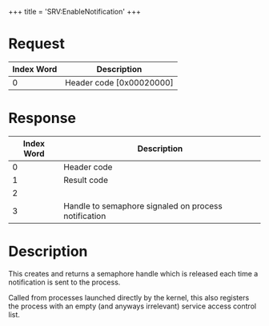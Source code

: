 +++
title = 'SRV:EnableNotification'
+++

# Request

| Index Word | Description                |
|------------|----------------------------|
| 0          | Header code \[0x00020000\] |

# Response

<table>
<thead>
<tr class="header">
<th>Index Word</th>
<th>Description</th>
</tr>
</thead>
<tbody>
<tr class="odd">
<td>0</td>
<td>Header code</td>
</tr>
<tr class="even">
<td>1</td>
<td>Result code</td>
</tr>
<tr class="odd">
<td>2</td>
<td></td>
</tr>
<tr class="even">
<td>3</td>
<td>Handle to semaphore signaled on process notification</td>
</tr>
</tbody>
</table>

# Description

This creates and returns a semaphore handle which is released each time
a notification is sent to the process.

Called from processes launched directly by the kernel, this also
registers the process with an empty (and anyways irrelevant) service
access control list.
